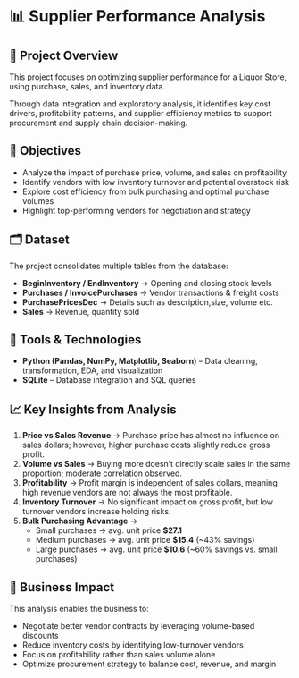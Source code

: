 # 📊 Supplier Performance Analysis  

## 📌 Project Overview  
This project focuses on optimizing supplier performance for a Liquor Store, using purchase, sales, and inventory data.  

Through data integration and exploratory analysis, it identifies key cost drivers, profitability patterns, and supplier efficiency metrics to support procurement and supply chain decision-making.  

## 🎯 Objectives  
- Analyze the impact of purchase price, volume, and sales on profitability  
- Identify vendors with low inventory turnover and potential overstock risk  
- Explore cost efficiency from bulk purchasing and optimal purchase volumes  
- Highlight top-performing vendors for negotiation and strategy

## 🗂️ Dataset  
The project consolidates multiple tables from the database:  
- **BeginInventory / EndInventory** → Opening and closing stock levels  
- **Purchases / InvoicePurchases** → Vendor transactions & freight costs  
- **PurchasePricesDec** → Details such as description,size, volume etc.
- **Sales** → Revenue, quantity sold 

## 🔧 Tools & Technologies  
- **Python (Pandas, NumPy, Matplotlib, Seaborn)** – Data cleaning, transformation, EDA, and visualization  
- **SQLite** – Database integration and SQL queries

## 📈 Key Insights from Analysis  
1. **Price vs Sales Revenue** → Purchase price has almost no influence on sales dollars; however, higher purchase costs slightly reduce gross profit.  
2. **Volume vs Sales** → Buying more doesn’t directly scale sales in the same proportion; moderate correlation observed.  
3. **Profitability** → Profit margin is independent of sales dollars, meaning high revenue vendors are not always the most profitable.  
4. **Inventory Turnover** → No significant impact on gross profit, but low turnover vendors increase holding risks.  
5. **Bulk Purchasing Advantage** →  
   - Small purchases → avg. unit price **$27.1**  
   - Medium purchases → avg. unit price **$15.4** (~43% savings)  
   - Large purchases → avg. unit price **$10.6** (~60% savings vs. small purchases)
  
## 📢 Business Impact  
This analysis enables the business to:  
- Negotiate better vendor contracts by leveraging volume-based discounts  
- Reduce inventory costs by identifying low-turnover vendors  
- Focus on profitability rather than sales volume alone  
- Optimize procurement strategy to balance cost, revenue, and margin  

